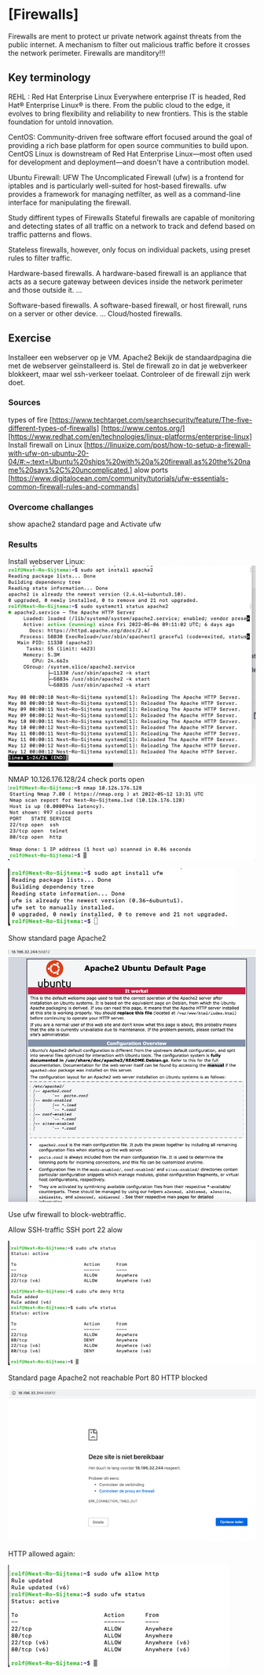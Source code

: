 # [Firewalls]
Firewalls are ment to protect ur private network against threats from the public internet. 
A mechanism to filter out malicious traffic before it crosses the network perimeter. Firewalls are manditory!!!


## Key terminology
REHL : Red Hat Enterprise Linux
Everywhere enterprise IT is headed, Red Hat® Enterprise Linux® is there. From the public cloud to the edge, it evolves to bring flexibility and reliability to new frontiers. This is the stable foundation for untold innovation.

CentOS:
Community-driven free software effort focused around the goal of providing a rich base platform for open source communities to build upon. CentOS Linux is downstream of Red Hat Enterprise Linux—most often used for development and deployment—and doesn't have a contribution model. 

Ubuntu Firewall: UFW
The Uncomplicated Firewall (ufw) is a frontend for iptables and is particularly well-suited for host-based firewalls. ufw provides a framework for managing netfilter, as well as a command-line interface for manipulating the firewall.

Study diffirent types of Firewalls
Stateful firewalls are capable of monitoring and detecting states of all traffic on a network to track and defend based on traffic patterns and flows. 

Stateless firewalls, however, only focus on individual packets, using preset rules to filter traffic.

Hardware-based firewalls. A hardware-based firewall is an appliance that acts as a secure gateway between devices inside the network perimeter and those outside it. ...

Software-based firewalls. A software-based firewall, or host firewall, runs on a server or other device. ...
Cloud/hosted firewalls.


## Exercise
Installeer een webserver op je VM.
Apache2
Bekijk de standaardpagina die met de webserver geïnstalleerd is.
Stel de firewall zo in dat je webverkeer blokkeert, maar wel ssh-verkeer toelaat.
Controleer of de firewall zijn werk doet. 


### Sources
types of fire
[https://www.techtarget.com/searchsecurity/feature/The-five-different-types-of-firewalls]
[https://www.centos.org/][https://www.redhat.com/en/technologies/linux-platforms/enterprise-linux]
Install firewall on Linux
[https://linuxize.com/post/how-to-setup-a-firewall-with-ufw-on-ubuntu-20-04/#:~:text=Ubuntu%20ships%20with%20a%20firewall,as%20the%20name%20says%2C%20uncomplicated.]
alow ports
[https://www.digitalocean.com/community/tutorials/ufw-essentials-common-firewall-rules-and-commands]

### Overcome challanges
show apache2 standard page
and
Activate ufw 

### Results
Install webserver Linux:
![webserver](../00_includes/WebserverApache2.png)

NMAP 10.126.176.128/24  check ports open
![nmapip](../00_includes/nmap.png)

![ufwinstall](../00_includes/UFW.png)

Show standard page Apache2

![pagina](../00_includes/Standard%20page%20Apache2.png)

Use ufw firewall to block-webtraffic.

Allow SSH-traffic SSH port 22 alow

![ssh allow](../00_includes/portstatus.png)

Standard page Apache2 not reachable Port 80 HTTP blocked

![apache2block](../00_includes/Pagina%20apache%20niet%20bereikbaar.png)

HTTP allowed again: 

![allow](../00_includes/Allow%20http%20again.png)
